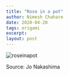 ```yaml
---
title: "Rose in a pot"
author: Nimesh Chahare
date: 2020-04-20
tags: origami
excerpt: 
layout: post
---
```


![roseinapot](https://user-images.githubusercontent.com/51962204/183978599-c3b7203f-0c02-48e5-9120-71cdf4e35241.jpg)

Source: Jo Nakashima
